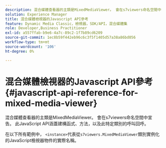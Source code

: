 ```yaml
---
description: 混合媒體查看器的主類是MixedMediaViewer。 會在s7viewers命名空間中宣告。 此JavaScript API涵蓋建構函式、方法，以及此特定類別的呼叫回呼。
solution: Experience Manager
title: 混合媒體檢視器的Javascript API參考
feature: Dynamic Media Classic，檢視器，SDK/API，混合媒體集
role: Developer,Business Practitioner
exl-id: a557ffab-b9e6-4a7c-89c2-1f7b89cd6209
source-git-commit: 1ec8b59f442eb96c6c3f5f1405d57a38a86bd056
workflow-type: tm+mt
source-wordcount: '106'
ht-degree: 0%

---
```


# 混合媒體檢視器的Javascript API參考{#javascript-api-reference-for-mixed-media-viewer}

混合媒體查看器的主類是MixedMediaViewer。 會在s7viewers命名空間中宣告。 此JavaScript API涵蓋建構函式、方法，以及此特定類別的呼叫回呼。

在以下所有範例中， `<instance>`代表從`s7viewers.MixedMediaViewer`類別實例化的JavaScript檢視器物件的實際名稱。
